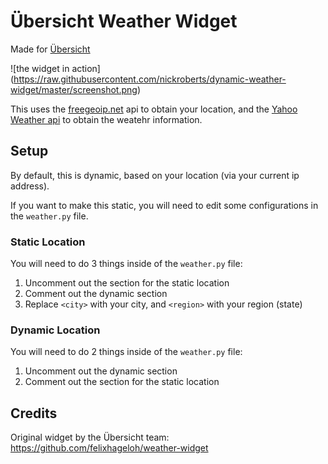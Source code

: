 # Übersicht Weather Widget

Made for [Übersicht](http://tracesof.net/uebersicht/)

![the widget in action]
(https://raw.githubusercontent.com/nickroberts/dynamic-weather-widget/master/screenshot.png)

This uses the [freegeoip.net](http://freegeoip.net/ "freegeoip.net") api to obtain your location, and the [Yahoo Weather api](https://developer.yahoo.com/weather// "Yahoo Weather api") to obtain the weatehr information.

## Setup

By default, this is dynamic, based on your location (via your current ip address).

If you want to make this static, you will need to edit some configurations in the `weather.py` file.

### Static Location

You will need to do 3 things inside of the `weather.py` file:

1. Uncomment out the section for the static location
2. Comment out the dynamic section
3. Replace `<city>` with your city, and `<region>` with your region (state)

### Dynamic Location

You will need to do 2 things inside of the `weather.py` file:

1. Uncomment out the dynamic section
2. Comment out the section for the static location

## Credits

Original widget by the Übersicht team:
https://github.com/felixhageloh/weather-widget
